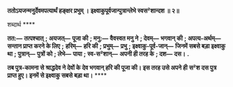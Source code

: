 **ततोऽयजन्मनुर्देवमपत्यार्थं हङ्क्षर प्रभुम् ।** **इक्ष्वाकुपूर्वजान्पुत्रान्लेभे स्वस²शान्दश ॥ २॥** 

शब्दार्थ **** 

**तत:—** **तत्पश्चात्** **; अयजत्—** **पूजा की** **; मनु:—** **वैवस्वत मनु ने** **; देवम्—** **भगवान् की** **; अपत्य-अर्थम्—** **सन्तान प्राप्त करने के लिए** **;** **हरिम्—** **हरि की** **; प्रभुम्—** **प्रभु** **; इक्ष्वाकु-पूर्व-जान्—** **जिनमें सबसे बड़ा इक्ष्वाकु था** **; पुत्रान्—** **पुत्रों को** **; लेभे—** **पाया** **; स्व-स²शान्—** **अपनी ही तरह के** **; दश—** **दस।** **.** 

**तब पुत्र-कामना से श्राद्धदेव ने देवों के देव भगवान् हरि की पूजा की। इस तरह उसे अपने ही** **स²श दस पुत्र प्राप्त हुए। इनमें से इक्ष्वाकु सबसे बड़ा था।** **** 